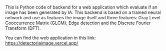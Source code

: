 This is Python code of backend for a web application which evaluate if an image has been generated by IA. This backend is based on a trained neural network and use as features the image itself and three features: 
Gray Level Cooccurrence Matrix (GLCM), Edge detection and the Discrete Fourier Transform (DFT).

You can find the web application in this link: https://detectoriaimage.vercel.app/
